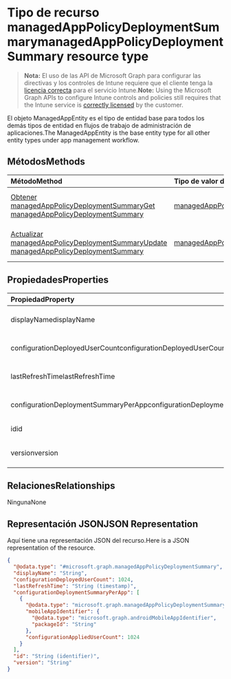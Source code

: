 # <a name="managedapppolicydeploymentsummary-resource-type"></a><span data-ttu-id="93a60-101">Tipo de recurso managedAppPolicyDeploymentSummary</span><span class="sxs-lookup"><span data-stu-id="93a60-101">managedAppPolicyDeploymentSummary resource type</span></span>

> <span data-ttu-id="93a60-102">**Nota:** El uso de las API de Microsoft Graph para configurar las directivas y los controles de Intune requiere que el cliente tenga la [licencia correcta](https://go.microsoft.com/fwlink/?linkid=839381) para el servicio Intune.</span><span class="sxs-lookup"><span data-stu-id="93a60-102">**Note:** Using the Microsoft Graph APIs to configure Intune controls and policies still requires that the Intune service is [correctly licensed](https://go.microsoft.com/fwlink/?linkid=839381) by the customer.</span></span>

<span data-ttu-id="93a60-103">El objeto ManagedAppEntity es el tipo de entidad base para todos los demás tipos de entidad en flujos de trabajo de administración de aplicaciones.</span><span class="sxs-lookup"><span data-stu-id="93a60-103">The ManagedAppEntity is the base entity type for all other entity types under app management workflow.</span></span>
## <a name="methods"></a><span data-ttu-id="93a60-104">Métodos</span><span class="sxs-lookup"><span data-stu-id="93a60-104">Methods</span></span>
|<span data-ttu-id="93a60-105">Método</span><span class="sxs-lookup"><span data-stu-id="93a60-105">Method</span></span>|<span data-ttu-id="93a60-106">Tipo de valor devuelto</span><span class="sxs-lookup"><span data-stu-id="93a60-106">Return Type</span></span>|<span data-ttu-id="93a60-107">Descripción</span><span class="sxs-lookup"><span data-stu-id="93a60-107">Description</span></span>|
|:---|:---|:---|
|[<span data-ttu-id="93a60-108">Obtener managedAppPolicyDeploymentSummary</span><span class="sxs-lookup"><span data-stu-id="93a60-108">Get managedAppPolicyDeploymentSummary</span></span>](../api/intune_mam_managedapppolicydeploymentsummary_get.md)|[<span data-ttu-id="93a60-109">managedAppPolicyDeploymentSummary</span><span class="sxs-lookup"><span data-stu-id="93a60-109">managedAppPolicyDeploymentSummary</span></span>](../resources/intune_mam_managedapppolicydeploymentsummary.md)|<span data-ttu-id="93a60-110">Lea las propiedades y las relaciones del objeto [managedAppPolicyDeploymentSummary](../resources/intune_mam_managedapppolicydeploymentsummary.md).</span><span class="sxs-lookup"><span data-stu-id="93a60-110">Read properties and relationships of the [managedAppPolicyDeploymentSummary](../resources/intune_mam_managedapppolicydeploymentsummary.md) object.</span></span>|
|[<span data-ttu-id="93a60-111">Actualizar managedAppPolicyDeploymentSummary</span><span class="sxs-lookup"><span data-stu-id="93a60-111">Update managedAppPolicyDeploymentSummary</span></span>](../api/intune_mam_managedapppolicydeploymentsummary_update.md)|[<span data-ttu-id="93a60-112">managedAppPolicyDeploymentSummary</span><span class="sxs-lookup"><span data-stu-id="93a60-112">managedAppPolicyDeploymentSummary</span></span>](../resources/intune_mam_managedapppolicydeploymentsummary.md)|<span data-ttu-id="93a60-113">Actualice las propiedades de un objeto [managedAppPolicyDeploymentSummary](../resources/intune_mam_managedapppolicydeploymentsummary.md).</span><span class="sxs-lookup"><span data-stu-id="93a60-113">Update the properties of a [managedAppPolicyDeploymentSummary](../resources/intune_mam_managedapppolicydeploymentsummary.md) object.</span></span>|

## <a name="properties"></a><span data-ttu-id="93a60-114">Propiedades</span><span class="sxs-lookup"><span data-stu-id="93a60-114">Properties</span></span>
|<span data-ttu-id="93a60-115">Propiedad</span><span class="sxs-lookup"><span data-stu-id="93a60-115">Property</span></span>|<span data-ttu-id="93a60-116">Tipo</span><span class="sxs-lookup"><span data-stu-id="93a60-116">Type</span></span>|<span data-ttu-id="93a60-117">Descripción</span><span class="sxs-lookup"><span data-stu-id="93a60-117">Description</span></span>|
|:---|:---|:---|
|<span data-ttu-id="93a60-118">displayName</span><span class="sxs-lookup"><span data-stu-id="93a60-118">displayName</span></span>|<span data-ttu-id="93a60-119">Cadena</span><span class="sxs-lookup"><span data-stu-id="93a60-119">String</span></span>|<span data-ttu-id="93a60-120">Todavía no documentado</span><span class="sxs-lookup"><span data-stu-id="93a60-120">Not yet documented</span></span>|
|<span data-ttu-id="93a60-121">configurationDeployedUserCount</span><span class="sxs-lookup"><span data-stu-id="93a60-121">configurationDeployedUserCount</span></span>|<span data-ttu-id="93a60-122">Int32</span><span class="sxs-lookup"><span data-stu-id="93a60-122">Int32</span></span>|<span data-ttu-id="93a60-123">Todavía no documentado</span><span class="sxs-lookup"><span data-stu-id="93a60-123">Not yet documented</span></span>|
|<span data-ttu-id="93a60-124">lastRefreshTime</span><span class="sxs-lookup"><span data-stu-id="93a60-124">lastRefreshTime</span></span>|<span data-ttu-id="93a60-125">DateTimeOffset</span><span class="sxs-lookup"><span data-stu-id="93a60-125">DateTimeOffset</span></span>|<span data-ttu-id="93a60-126">Todavía no documentado</span><span class="sxs-lookup"><span data-stu-id="93a60-126">Not yet documented</span></span>|
|<span data-ttu-id="93a60-127">configurationDeploymentSummaryPerApp</span><span class="sxs-lookup"><span data-stu-id="93a60-127">configurationDeploymentSummaryPerApp</span></span>|<span data-ttu-id="93a60-128">Colección [managedAppPolicyDeploymentSummaryPerApp](../resources/intune_mam_managedapppolicydeploymentsummaryperapp.md)</span><span class="sxs-lookup"><span data-stu-id="93a60-128">[managedAppPolicyDeploymentSummaryPerApp](../resources/intune_mam_managedapppolicydeploymentsummaryperapp.md) collection</span></span>|<span data-ttu-id="93a60-129">Todavía no documentado</span><span class="sxs-lookup"><span data-stu-id="93a60-129">Not yet documented</span></span>|
|<span data-ttu-id="93a60-130">id</span><span class="sxs-lookup"><span data-stu-id="93a60-130">id</span></span>|<span data-ttu-id="93a60-131">Cadena</span><span class="sxs-lookup"><span data-stu-id="93a60-131">String</span></span>|<span data-ttu-id="93a60-132">Clave de la entidad.</span><span class="sxs-lookup"><span data-stu-id="93a60-132">Key of the entity.</span></span>|
|<span data-ttu-id="93a60-133">version</span><span class="sxs-lookup"><span data-stu-id="93a60-133">version</span></span>|<span data-ttu-id="93a60-134">Cadena</span><span class="sxs-lookup"><span data-stu-id="93a60-134">String</span></span>|<span data-ttu-id="93a60-135">Versión de la entidad.</span><span class="sxs-lookup"><span data-stu-id="93a60-135">Version of the entity.</span></span>|

## <a name="relationships"></a><span data-ttu-id="93a60-136">Relaciones</span><span class="sxs-lookup"><span data-stu-id="93a60-136">Relationships</span></span>
<span data-ttu-id="93a60-137">Ninguna</span><span class="sxs-lookup"><span data-stu-id="93a60-137">None</span></span>
## <a name="json-representation"></a><span data-ttu-id="93a60-138">Representación JSON</span><span class="sxs-lookup"><span data-stu-id="93a60-138">JSON Representation</span></span>
<span data-ttu-id="93a60-139">Aquí tiene una representación JSON del recurso.</span><span class="sxs-lookup"><span data-stu-id="93a60-139">Here is a JSON representation of the resource.</span></span>
<!--{
  "blockType": "resource",
  "baseType": "microsoft.graph.entity",
  "keyProperty": "id",
  "@odata.type": "microsoft.graph.managedAppPolicyDeploymentSummary"
}-->
``` json
{
  "@odata.type": "#microsoft.graph.managedAppPolicyDeploymentSummary",
  "displayName": "String",
  "configurationDeployedUserCount": 1024,
  "lastRefreshTime": "String (timestamp)",
  "configurationDeploymentSummaryPerApp": [
    {
      "@odata.type": "microsoft.graph.managedAppPolicyDeploymentSummaryPerApp",
      "mobileAppIdentifier": {
        "@odata.type": "microsoft.graph.androidMobileAppIdentifier",
        "packageId": "String"
      },
      "configurationAppliedUserCount": 1024
    }
  ],
  "id": "String (identifier)",
  "version": "String"
}
```








